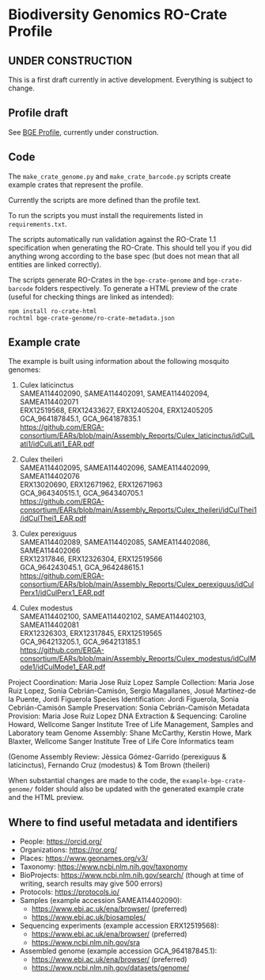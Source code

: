 # Biodiversity Genomics RO-Crate Profile

## UNDER CONSTRUCTION

This is a first draft currently in active development. Everything is subject to change.

## Profile draft

See [BGE Profile](bge-profile.md), currently under construction.

## Code

The `make_crate_genome.py` and `make_crate_barcode.py` scripts create example crates that represent the profile.

Currently the scripts are more defined than the profile text.

To run the scripts you must install the requirements listed in `requirements.txt`.

The scripts automatically run validation against the RO-Crate 1.1 specification when generating the RO-Crate. This should tell you if you did anything wrong according to the base spec (but does not mean that all entities are linked correctly). 

The scripts generate RO-Crates in the `bge-crate-genome` and `bge-crate-barcode` folders respectively. To generate a HTML preview of the crate (useful for checking things are linked as intended):
```
npm install ro-crate-html
rochtml bge-crate-genome/ro-crate-metadata.json
```

## Example crate

The example is built using information about the following mosquito genomes:

1. Culex laticinctus  
    SAMEA114402090, SAMEA114402091, SAMEA114402094, SAMEA114402071  
    ERX12519568, ERX12433627, ERX12405204, ERX12405205  
    GCA_964187845.1, GCA_964187835.1  
    https://github.com/ERGA-consortium/EARs/blob/main/Assembly_Reports/Culex_laticinctus/idCulLati1/idCulLati1_EAR.pdf  

2. Culex theileri  
    SAMEA114402095, SAMEA114402096, SAMEA114402099, SAMEA114402076  
    ERX13020690, ERX12671962, ERX12671963  
    GCA_964340515.1, GCA_964340705.1  
    https://github.com/ERGA-consortium/EARs/blob/main/Assembly_Reports/Culex_theileri/idCulThei1/idCulThei1_EAR.pdf  
  
3. Culex perexiguus  
    SAMEA114402089, SAMEA114402085, SAMEA114402086, SAMEA114402066  
    ERX12317846, ERX12326304, ERX12519566  
    GCA_964243045.1, GCA_964248615.1  
    https://github.com/ERGA-consortium/EARs/blob/main/Assembly_Reports/Culex_perexiguus/idCulPerx1/idCulPerx1_EAR.pdf  
  
4. Culex modestus  
    SAMEA114402100, SAMEA114402102, SAMEA114402103, SAMEA114402081  
    ERX12326303, ERX12317845, ERX12519565  
    GCA_964213205.1, GCA_964213185.1  
    https://github.com/ERGA-consortium/EARs/blob/main/Assembly_Reports/Culex_modestus/idCulMode1/idCulMode1_EAR.pdf  

Project Coordination: Maria Jose Ruiz Lopez
Sample Collection: Maria Jose Ruiz Lopez, Sonia Cebrián-Camisón, Sergio Magallanes, Josué Martínez-de la Puente, Jordi Figuerola
Species Identification: Jordi Figuerola, Sonia Cebrián-Camisón
Sample Preservation: Sonia Cebrián-Camisón
Metadata Provision: Maria Jose Ruiz Lopez
DNA Extraction & Sequencing: Caroline Howard, Wellcome Sanger Institute Tree of Life Management, Samples and Laboratory team
Genome Assembly: Shane McCarthy, Kerstin Howe, Mark Blaxter, Wellcome Sanger Institute Tree of Life Core Informatics team

(Genome Assembly Review: Jèssica Gómez-Garrido (perexiguus & laticinctus), Fernando Cruz (modestus) & Tom Brown (theileri)

When substantial changes are made to the code, the `example-bge-crate-genome/` folder should also be updated with the generated example crate and the HTML preview.

## Where to find useful metadata and identifiers

* People: https://orcid.org/
* Organizations: https://ror.org/
* Places: https://www.geonames.org/v3/
* Taxonomy: https://www.ncbi.nlm.nih.gov/taxonomy
* BioProjects: https://www.ncbi.nlm.nih.gov/search/ (though at time of writing, search results may give 500 errors)
* Protocols: https://protocols.io/
* Samples (example accession SAMEA114402090):
    * https://www.ebi.ac.uk/ena/browser/ (preferred)
    * https://www.ebi.ac.uk/biosamples/
* Sequencing experiments (example accession ERX12519568):
    * https://www.ebi.ac.uk/ena/browser/ (preferred)
    * https://www.ncbi.nlm.nih.gov/sra
* Assembled genome (example accession GCA_964187845.1):
    * https://www.ebi.ac.uk/ena/browser/ (preferred)
    * https://www.ncbi.nlm.nih.gov/datasets/genome/
